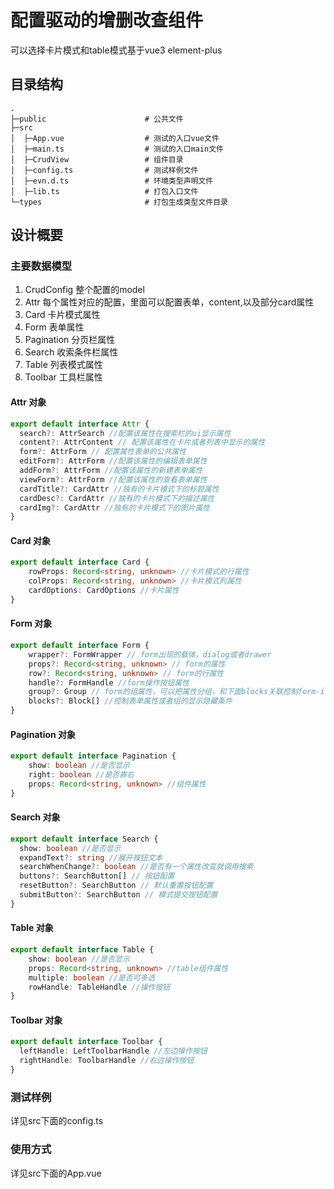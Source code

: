 # 配置驱动的增删改查组件

可以选择卡片模式和table模式基于vue3 element-plus

## 目录结构

```
.
├─public                      # 公共文件
├─src
│  ├─App.vue                  # 测试的入口vue文件
│  ├─main.ts                  # 测试的入口main文件
│  ├─CrudView                 # 组件目录
│  ├─config.ts                # 测试样例文件
│  ├─evn.d.ts                 # 环境类型声明文件
│  ├─lib.ts                   # 打包入口文件
└─types                       # 打包生成类型文件目录
```

## 设计概要

### 主要数据模型

1. CrudConfig 整个配置的model
2. Attr 每个属性对应的配置，里面可以配置表单，content,以及部分card属性
3. Card 卡片模式属性
4. Form 表单属性
5. Pagination 分页栏属性
6. Search 收索条件栏属性
7. Table 列表模式属性
8. Toolbar 工具栏属性

#### Attr 对象

```ts
export default interface Attr {
  search?: AttrSearch //配置该属性在搜索栏的ui显示属性
  content?: AttrContent // 配置该属性在卡片或者列表中显示的属性
  form?: AttrForm // 配置属性表单的公共属性
  editForm?: AttrForm //配置该属性的编辑表单属性
  addForm?: AttrForm //配置该属性的新建表单属性
  viewForm?: AttrForm //配置该属性的查看表单属性
  cardTitle?: CardAttr //独有的卡片模式下的标题属性
  cardDesc?: CardAttr //独有的卡片模式下的描述属性
  cardImg?: CardAttr //独有的卡片模式下的图片属性
}
```

#### Card 对象

```ts
export default interface Card {
    rowProps: Record<string, unknown> //卡片模式的行属性
    colProps: Record<string, unknown> //卡片模式列属性
    cardOptions: CardOptions //卡片属性
}
```

#### Form 对象

```ts
export default interface Form {
    wrapper?: FormWrapper // form出现的载体，dialog或者drawer
    props?: Record<string, unknown> // form的属性
    row?: Record<string, unknown> // form的行属性
    handle?: FormHandle //form操作按钮属性
    group?: Group // form的组属性，可以把属性分组，和下面blocks关联控制form-item显示与否
    blocks?: Block[] //控制表单属性或者组的显示隐藏条件
}
```

#### Pagination 对象

```ts
export default interface Pagination {
    show: boolean //是否显示
    right: boolean //是否靠右
    props: Record<string, unknown> //组件属性
}
```

#### Search 对象

```ts
export default interface Search {
  show: boolean //是否显示
  expandText?: string //展开按钮文本
  searchWhenChange?: boolean //是否有一个属性改变就调用搜索
  buttons?: SearchButton[] // 按钮配置
  resetButton?: SearchButton // 默认重置按钮配置
  submitButton?: SearchButton // 模式提交按钮配置
}
```


#### Table 对象

```ts
export default interface Table {
    show: boolean //是否显示
    props: Record<string, unknown> //table组件属性
    multiple: boolean //是否可多选
    rowHandle: TableHandle //操作按钮
}
```
#### Toolbar 对象

```ts
export default interface Toolbar {
  leftHandle: LeftToolbarHandle //左边操作按钮
  rightHandle: ToolbarHandle //右边操作按钮
}
```

### 测试样例

详见src下面的config.ts

### 使用方式

详见src下面的App.vue